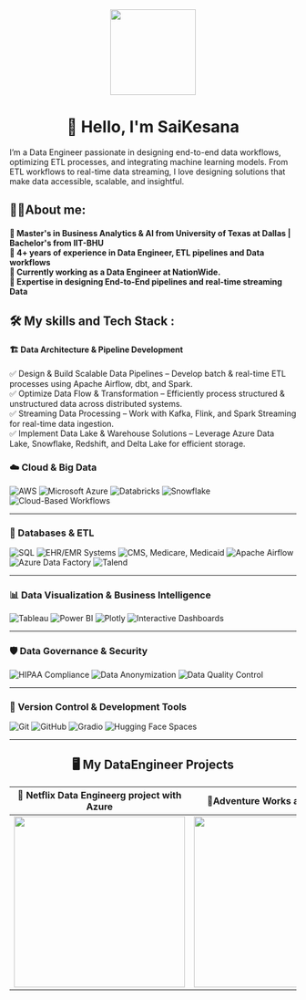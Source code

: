 <div align="center">
  <img height="150" src="https://media.licdn.com/dms/image/v2/D4D12AQE9fs-Wf9O9Uw/article-cover_image-shrink_600_2000/article-cover_image-shrink_600_2000/0/1683983298181?e=2147483647&v=beta&t=m9SSMugS3Z9-Bmw3vJWa3-RfwpZAwotLbGfuQcVpKBU"  />
</div>

<h1 align="center">👋 Hello, I'm SaiKesana</h1>

<p align="left">I’m a Data Engineer passionate in designing end-to-end data workflows, optimizing ETL processes, and integrating machine learning models. From  ETL workflows to real-time data streaming, I love designing solutions that make data accessible, scalable, and insightful.</p>

<h2 align="left">👨‍💻About me:</h2>

<h4 align="left">🔭 Master's in Business Analytics & AI from University of  Texas at Dallas | Bachelor's from IIT-BHU<br>🔭 4+ years of experience in Data Engineer, ETL pipelines  and Data workflows<br>🔭 Currently working as a Data Engineer at NationWide.<br>🔭 Expertise in designing End-to-End pipelines and real-time streaming Data</h4>

<h2 align="left">🛠 My skills and Tech Stack :</h2>

<h4 align="left">🏗️ Data Architecture & Pipeline Development</h4>

<p align="left">✅ Design & Build Scalable Data Pipelines – Develop batch & real-time ETL processes using Apache Airflow, dbt, and Spark.<br>✅ Optimize Data Flow & Transformation – Efficiently process structured & unstructured data across distributed systems.<br>✅ Streaming Data Processing – Work with Kafka, Flink, and Spark Streaming for real-time data ingestion.<br>✅ Implement Data Lake & Warehouse Solutions – Leverage Azure Data Lake, Snowflake, Redshift, and Delta Lake for efficient storage.</p>

 

### **☁️ Cloud & Big Data**
![AWS](https://img.shields.io/badge/Amazon_AWS-232F3E?style=for-the-badge&logo=amazon-aws&logoColor=white)
![Microsoft Azure](https://img.shields.io/badge/Microsoft_Azure-0078D4?style=for-the-badge&logo=microsoft-azure&logoColor=white)
![Databricks](https://img.shields.io/badge/Databricks-FF3621?style=for-the-badge&logo=databricks&logoColor=white)
![Snowflake](https://img.shields.io/badge/Snowflake-29B5E8?style=for-the-badge&logo=snowflake&logoColor=white)
![Cloud-Based Workflows](https://img.shields.io/badge/Cloud_Workflows-009688?style=for-the-badge&logo=cloud&logoColor=white)

---

### **💾 Databases & ETL**
![SQL](https://img.shields.io/badge/SQL-4479A1?style=for-the-badge&logo=postgresql&logoColor=white)
![EHR/EMR Systems](https://img.shields.io/badge/EHR_EMR_Systems-00695C?style=for-the-badge&logo=healthcare&logoColor=white)
![CMS, Medicare, Medicaid](https://img.shields.io/badge/CMS_Medicare_Medicaid-3E2723?style=for-the-badge&logo=medicare&logoColor=white)
![Apache Airflow](https://img.shields.io/badge/Apache_Airflow-017CEE?style=for-the-badge&logo=apacheairflow&logoColor=white)
![Azure Data Factory](https://img.shields.io/badge/Azure_Data_Factory-0089D6?style=for-the-badge&logo=microsoftazure&logoColor=white)
![Talend](https://img.shields.io/badge/Talend-EB5424?style=for-the-badge&logo=talend&logoColor=white)

---

### **📊 Data Visualization & Business Intelligence**
![Tableau](https://img.shields.io/badge/Tableau-E97627?style=for-the-badge&logo=Tableau&logoColor=white)
![Power BI](https://img.shields.io/badge/PowerBI-F2C811?style=for-the-badge&logo=powerbi&logoColor=black)
![Plotly](https://img.shields.io/badge/Plotly-239120?style=for-the-badge&logo=plotly&logoColor=white)
![Interactive Dashboards](https://img.shields.io/badge/Interactive_Dashboards-7B1FA2?style=for-the-badge&logo=dashboard&logoColor=white)

---

### **🛡️ Data Governance & Security**
![HIPAA Compliance](https://img.shields.io/badge/HIPAA_Compliance-004D40?style=for-the-badge&logo=security&logoColor=white)
![Data Anonymization](https://img.shields.io/badge/Data_Anonymization-1E88E5?style=for-the-badge&logo=dataprivacy&logoColor=white)
![Data Quality Control](https://img.shields.io/badge/Data_Quality_Control-2E7D32?style=for-the-badge&logo=dataquality&logoColor=white)

---

### **📝 Version Control & Development Tools**
![Git](https://img.shields.io/badge/Git-F05032?style=for-the-badge&logo=git&logoColor=white)
![GitHub](https://img.shields.io/badge/GitHub-181717?style=for-the-badge&logo=github&logoColor=white)
![Gradio](https://img.shields.io/badge/Gradio-FF6F00?style=for-the-badge&logo=gradio&logoColor=white)
![Hugging Face Spaces](https://img.shields.io/badge/Hugging_Face_Spaces-FFD700?style=for-the-badge&logo=huggingface&logoColor=black)

---
<h2 align = "center"> 🖥 My DataEngineer Projects </h2>

| 🚗 Netflix Data Engineerg project with Azure | 🚀Adventure Works and Power Bi |
| :-: | :-: |
| [<img height="300" src="https://i.pcmag.com/imagery/reviews/05cItXL96l4LE9n02WfDR0h-5.fit_lim.size_1050x591.v1582751026.png"/>](https://github.com/Saikesana31/Netflix.git) | [<img height="300" src="https://community.fabric.microsoft.com/t5/image/serverpage/image-id/880688iFB5A3FCB0B21CE78?v=v2"/>](https://github.com/Saikesana31/Adventure_Works_DE.git) |







